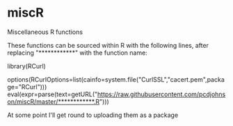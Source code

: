# miscR
Miscellaneous R functions

These functions can be sourced within R with the following lines, after replacing "************" with the function name:

library(RCurl)

options(RCurlOptions=list(cainfo=system.file("CurlSSL","cacert.pem",package="RCurl")))
eval(expr=parse(text=getURL("https://raw.githubusercontent.com/pcdjohnson/miscR/master/************.R")))

At some point I'll get round to uploading them as a package
